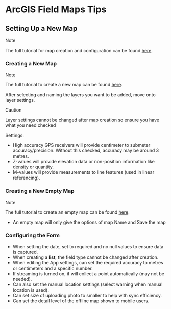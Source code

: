 # ArcGIS Field Maps Tips
## Setting Up a New Map
> [!NOTE]
> The full tutorial for map creation and configuration can be found [here](https://doc.arcgis.com/en/field-maps/latest/prepare-maps/create-a-map.htm#ESRI_SECTION2_87583C7770704063AA62479A1CBA9506).

### Creating a New Map
> [!NOTE]
> The full tutorial to create a new map can be found [here](https://doc.arcgis.com/en/field-maps/latest/prepare-maps/create-a-map.htm#ESRI_SECTION2_87583C7770704063AA62479A1CBA9506).

After selecting and naming the layers you want to be added, move onto layer settings.
> [!CAUTION]
> Layer settings cannot be changed after map creation so ensure you have what you need checked

Settings:
- High accuracy GPS receivers will provide centimeter to submeter accuracy/precision. Without this checked, accuracy may be around 3 metres.
- Z-values will provide elevation data or non-position information like density or quantity.
- M-values will provide measurements to line features (used in linear referencing).

### Creating a New Empty Map
> [!NOTE]
> The full tutorial to create an empty map can be found [here](https://doc.arcgis.com/en/field-maps/latest/prepare-maps/create-a-map.htm#GUID-69D4F061-19E6-46AE-BAC6-A6FB2F2F865C).

- An empty map will only give the options of map Name and Save the map

### Configuring the Form
- When setting the date, set to required and no null values to ensure data is captured.
- When creating a **list**, the field type cannot be changed after creation.
- When editing the App settings, can set the required accuracy to metres or centimeters and a specific number.
- If streaming is turned on, if will collect a point automatically (may not be needed).
- Can also set the manual location settings (select warning when manual location is used).
- Can set size of uploading photo to smaller to help with sync efficiency.
- Can set the detail level of the offline map shown to mobile users.
